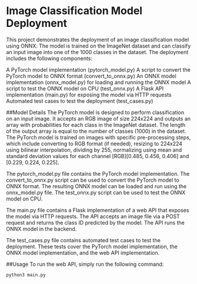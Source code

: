 # Image Classification Model Deployment
This project demonstrates the deployment of an image classification model using ONNX. The model is trained on the ImageNet dataset and can classify an input image into one of the 1000 classes in the dataset. The deployment includes the following components:

A PyTorch model implementation (pytorch_model.py)
A script to convert the PyTorch model to ONNX format (convert_to_onnx.py)
An ONNX model implementation (onnx_model.py) for loading and running the ONNX model
A script to test the ONNX model on CPU (test_onnx.py)
A Flask API implementation (main.py) for exposing the model via HTTP requests
Automated test cases to test the deployment (test_cases.py)

##Model Details
The PyTorch model is designed to perform classification on an input image. It accepts an RGB image of size 224x224 and outputs an array with probabilities for each class in the ImageNet dataset. The length of the output array is equal to the number of classes (1000) in the dataset. The PyTorch model is trained on images with specific pre-processing steps, which include converting to RGB format (if needed), resizing to 224x224 using bilinear interpolation, dividing by 255, normalizing using mean and standard deviation values for each channel [RGB][0.485, 0.456, 0.406] and [0.229, 0.224, 0.225].

The pytorch_model.py file contains the PyTorch model implementation. The convert_to_onnx.py script can be used to convert the PyTorch model to ONNX format. The resulting ONNX model can be loaded and run using the onnx_model.py file. The test_onnx.py script can be used to test the ONNX model on CPU.

The main.py file contains a Flask implementation of a web API that exposes the model via HTTP requests. The API accepts an image file via a POST request and returns the class ID predicted by the model. The API runs the ONNX model in the backend.

The test_cases.py file contains automated test cases to test the deployment. These tests cover the PyTorch model implementation, the ONNX model implementation, and the web API implementation.

##Usage
To run the web API, simply run the following command:
```python
python3 main.py



